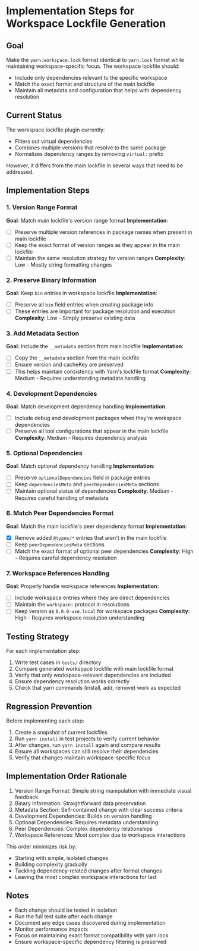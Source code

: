 # Implementation Steps for Workspace Lockfile Generation

## Goal
Make the `yarn.workspace.lock` format identical to `yarn.lock` format while maintaining workspace-specific focus. The workspace lockfile should:
- Include only dependencies relevant to the specific workspace
- Match the exact format and structure of the main lockfile
- Maintain all metadata and configuration that helps with dependency resolution

## Current Status
The workspace lockfile plugin currently:
- Filters out virtual dependencies
- Combines multiple versions that resolve to the same package
- Normalizes dependency ranges by removing `virtual:` prefix

However, it differs from the main lockfile in several ways that need to be addressed.

## Implementation Steps

### 1. Version Range Format
**Goal**: Match main lockfile's version range format
**Implementation**:
- [ ] Preserve multiple version references in package names when present in main lockfile
- [ ] Keep the exact format of version ranges as they appear in the main lockfile
- [ ] Maintain the same resolution strategy for version ranges
**Complexity**: Low - Mostly string formatting changes

### 2. Preserve Binary Information
**Goal**: Keep `bin` entries in workspace lockfile
**Implementation**:
- [ ] Preserve all `bin` field entries when creating package info
- [ ] These entries are important for package resolution and execution
**Complexity**: Low - Simply preserve existing data

### 3. Add Metadata Section
**Goal**: Include the `__metadata` section from main lockfile
**Implementation**:
- [ ] Copy the `__metadata` section from the main lockfile
- [ ] Ensure version and cacheKey are preserved
- [ ] This helps maintain consistency with Yarn's lockfile format
**Complexity**: Medium - Requires understanding metadata handling

### 4. Development Dependencies
**Goal**: Match development dependency handling
**Implementation**:
- [ ] Include debug and development packages when they're workspace dependencies
- [ ] Preserve all tool configurations that appear in the main lockfile
**Complexity**: Medium - Requires dependency analysis

### 5. Optional Dependencies
**Goal**: Match optional dependency handling
**Implementation**:
- [ ] Preserve `optionalDependencies` field in package entries
- [ ] Keep `dependenciesMeta` and `peerDependenciesMeta` sections
- [ ] Maintain optional status of dependencies
**Complexity**: Medium - Requires careful handling of metadata

### 6. Match Peer Dependencies Format
**Goal**: Match the main lockfile's peer dependency format
**Implementation**:
- [X] Remove added `@types/*` entries that aren't in the main lockfile
- [ ] Keep `peerDependenciesMeta` sections
- [ ] Match the exact format of optional peer dependencies
**Complexity**: High - Requires careful dependency resolution

### 7. Workspace References Handling
**Goal**: Properly handle workspace references
**Implementation**:
- [ ] Include workspace entries where they are direct dependencies
- [ ] Maintain the `workspace:` protocol in resolutions
- [ ] Keep version as `0.0.0-use.local` for workspace packages
**Complexity**: High - Requires workspace resolution understanding

## Testing Strategy

For each implementation step:
1. Write test cases in `tests/` directory
2. Compare generated workspace lockfile with main lockfile format
3. Verify that only workspace-relevant dependencies are included
4. Ensure dependency resolution works correctly
5. Check that yarn commands (install, add, remove) work as expected

## Regression Prevention

Before implementing each step:
1. Create a snapshot of current lockfiles
2. Run `yarn install` in test projects to verify current behavior
3. After changes, run `yarn install` again and compare results
4. Ensure all workspaces can still resolve their dependencies
5. Verify that changes maintain workspace-specific focus

## Implementation Order Rationale

1. Version Range Format: Simple string manipulation with immediate visual feedback
2. Binary Information: Straightforward data preservation
3. Metadata Section: Self-contained change with clear success criteria
4. Development Dependencies: Builds on version handling
5. Optional Dependencies: Requires metadata understanding
6. Peer Dependencies: Complex dependency relationships
7. Workspace References: Most complex due to workspace interactions

This order minimizes risk by:
- Starting with simple, isolated changes
- Building complexity gradually
- Tackling dependency-related changes after format changes
- Leaving the most complex workspace interactions for last

## Notes

- Each change should be tested in isolation
- Run the full test suite after each change
- Document any edge cases discovered during implementation
- Monitor performance impacts
- Focus on maintaining exact format compatibility with yarn.lock
- Ensure workspace-specific dependency filtering is preserved 